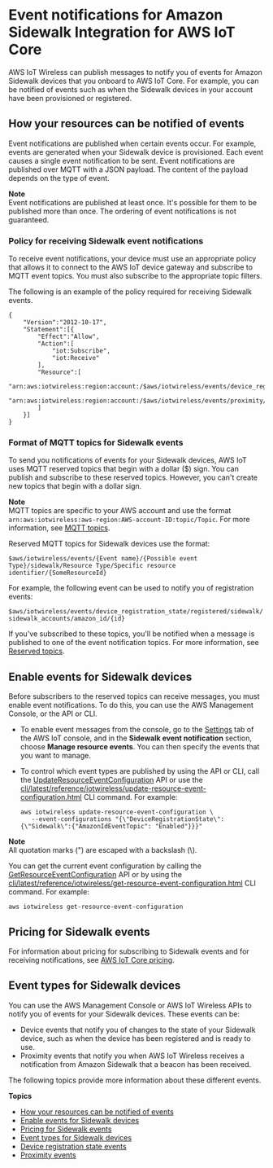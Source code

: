 # Event notifications for Amazon Sidewalk Integration for AWS IoT Core<a name="iot-sidewalk-event-messages"></a>

AWS IoT Wireless can publish messages to notify you of events for Amazon Sidewalk devices that you onboard to AWS IoT Core\. For example, you can be notified of events such as when the Sidewalk devices in your account have been provisioned or registered\.

## How your resources can be notified of events<a name="iot-sidewalk-events-mqtt"></a>

Event notifications are published when certain events occur\. For example, events are generated when your Sidewalk device is provisioned\. Each event causes a single event notification to be sent\. Event notifications are published over MQTT with a JSON payload\. The content of the payload depends on the type of event\.

**Note**  
Event notifications are published at least once\. It's possible for them to be published more than once\. The ordering of event notifications is not guaranteed\.

### Policy for receiving Sidewalk event notifications<a name="iot-sidewalk-events-policy"></a>

To receive event notifications, your device must use an appropriate policy that allows it to connect to the AWS IoT device gateway and subscribe to MQTT event topics\. You must also subscribe to the appropriate topic filters\.

The following is an example of the policy required for receiving Sidewalk events\.

```
{
    "Version":"2012-10-17",
    "Statement":[{
        "Effect":"Allow",
        "Action":[
            "iot:Subscribe",
            "iot:Receive"
        ],
        "Resource":[
            "arn:aws:iotwireless:region:account:/$aws/iotwireless/events/device_registration_state/*", 
            "arn:aws:iotwireless:region:account:/$aws/iotwireless/events/proximity/*"
        ]
    }]
}
```

### Format of MQTT topics for Sidewalk events<a name="iot-sidewalk-message-format"></a>

To send you notifications of events for your Sidewalk devices, AWS IoT uses MQTT reserved topics that begin with a dollar \($\) sign\. You can publish and subscribe to these reserved topics\. However, you can't create new topics that begin with a dollar sign\.

**Note**  
MQTT topics are specific to your AWS account and use the format `arn:aws:iotwireless:aws-region:AWS-account-ID:topic/Topic`\. For more information, see [MQTT topics](topics.md)\. 

Reserved MQTT topics for Sidewalk devices use the format:

`$aws/iotwireless/events/{Event name}/{Possible event Type}/sidewalk/Resource Type/Specific resource identifier/{SomeResourceId}`

For example, the following event can be used to notify you of registration events:

`$aws/iotwireless/events/device_registration_state/registered/sidewalk/sidewalk_accounts/amazon_id/{id}`

If you've subscribed to these topics, you'll be notified when a message is published to one of the event notification topics\. For more information, see [Reserved topics](reserved-topics.md)\.

## Enable events for Sidewalk devices<a name="iot-sidewalk-control-events"></a>

Before subscribers to the reserved topics can receive messages, you must enable event notifications\. To do this, you can use the AWS Management Console, or the API or CLI\.
+ To enable event messages from the console, go to the [Settings](console.aws.amazon.com/iot/home/settings/) tab of the AWS IoT console, and in the **Sidewalk event notification** section, choose **Manage resource events**\. You can then specify the events that you want to manage\.
+ To control which event types are published by using the API or CLI, call the [UpdateResourceEventConfiguration](https://docs.aws.amazon.com/iot-wireless/2020-11-22/apireference/API_UpdateResourceEventConfiguration.html) API or use the [cli/latest/reference/iotwireless/update-resource-event-configuration.html](cli/latest/reference/iotwireless/update-resource-event-configuration.html) CLI command\. For example:

  ```
  aws iotwireless update-resource-event-configuration \ 
     --event-configurations "{\"DeviceRegistrationState\":{\"Sidewalk\":{"AmazonIdEventTopic": "Enabled"}}}"
  ```

**Note**  
All quotation marks \("\) are escaped with a backslash \(\\\)\.

You can get the current event configuration by calling the [GetResourceEventConfiguration](https://docs.aws.amazon.com/iot-wireless/2020-11-22/apireference/API_GetResourceEventConfiguration.html) API or by using the [cli/latest/reference/iotwireless/get-resource-event-configuration.html](cli/latest/reference/iotwireless/get-resource-event-configuration.html) CLI command\. For example:

```
aws iotwireless get-resource-event-configuration
```

## Pricing for Sidewalk events<a name="iot-sidewalk-events-pricing"></a>

For information about pricing for subscribing to Sidewalk events and for receiving notifications, see [AWS IoT Core pricing](http://aws.amazon.com/iot-core/pricing/)\.

## Event types for Sidewalk devices<a name="iot-sidewalk-event-types"></a>

You can use the AWS Management Console or AWS IoT Wireless APIs to notify you of events for your Sidewalk devices\. These events can be:
+ Device events that notify you of changes to the state of your Sidewalk device, such as when the device has been registered and is ready to use\.
+ Proximity events that notify you when AWS IoT Wireless receives a notification from Amazon Sidewalk that a beacon has been received\.

The following topics provide more information about these different events\.

**Topics**
+ [How your resources can be notified of events](#iot-sidewalk-events-mqtt)
+ [Enable events for Sidewalk devices](#iot-sidewalk-control-events)
+ [Pricing for Sidewalk events](#iot-sidewalk-events-pricing)
+ [Event types for Sidewalk devices](#iot-sidewalk-event-types)
+ [Device registration state events](iot-sidewalk-device-events.md)
+ [Proximity events](iot-sidewalk-proximity-events.md)